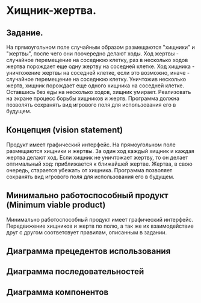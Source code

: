 # Хищник-жертва.

## Задание.
  На прямоугольном поле случайным образом размещаются "хищники" и "жертвы", после чего они поочередно делают ходы. Ход жертвы - случайное
перемещение на соседнюю клетку, раз в несколько ходов жертва порождает еще одну жертву на соседней клетке. Ход хищника - уничтожение
жертвы на соседней клетке, если это возможно, иначе - случайное перемещение на соседнюю клетку. Уничтожив несколько жертв, хищник
порождает еще одного хищника на соседней клетке. Оставшись без еды на несколько ходов, хищник умирает. Реализовать на экране процесс
борьбы хищников и жертв. Программа должна позволять сохранять вид игрового поля для использования его в будущем. 

## Концепция (vision statement)
Продукт имеет графический интерфейс. На прямоугольном поле размещаются хищники и жертвы. За один ход каждый хищник и каждая жертва делают ход. Если хищник не уничтожает жертву, то он делает оптимальный ход: приближается к ближайшей жертве. Жертва, в свою очередь, старается убежать от хищника. Программа позволяет сохранять вид игрового поля для использования его в будущем. 

## Минимально работоспособный продукт (Minimum viable product)
Минимально работоспособный продукт имеет графический интерфейс. Передвижение хищников и жертв по полю, а так же их взаимодействие друг с другом соответсвует правилам, описанным в задании. 

## Диаграмма прецедентов использования

## Диаграмма последовательностей

## Диаграмма компонентов


  
